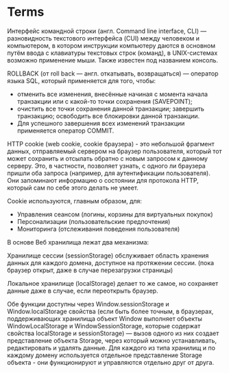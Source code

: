 # Terms

Интерфейс командной строки (англ. Command line interface, CLI) — разновидность текстового интерфейса (CUI) между человеком и компьютером, в котором инструкции компьютеру даются в основном путём ввода с клавиатуры текстовых строк (команд), в UNIX-системах возможно применение мыши. Также известен под названием консоль.

ROLLBACK (от roll back — англ. откатывать, возвращаться) — оператор языка SQL, который применяется для того, чтобы:

 - отменить все изменения, внесённые начиная с момента начала транзакции
   или с какой-то точки сохранения (SAVEPOINT);
 - очистить все точки сохранения данной транзакции; завершить
   транзакцию; освободить все блокировки данной транзакции.
 - Для успешного завершения всех изменений транзакции применяется
   оператор COMMIT.

HTTP cookie (web cookie, cookie браузера) - это небольшой фрагмент данных, отправляемый сервером на браузер пользователя, который тот может сохранить и отсылать обратно с новым запросом к данному серверу. Это, в частности, позволяет узнать, с одного ли браузера пришли оба запроса (например, для аутентификации пользователя). Они запоминают информацию о состоянии для протокола HTTP, который сам по себе этого делать не умеет.

Cookie используются, главным образом, для:

 - Управления сеансом (логины, корзины для виртуальных покупок)
 - Персонализации (пользовательские предпочтения)
 - Мониторинга (отслеживания поведения пользователя)

В основе Веб хранилища лежат два механизма: 

Хранилище сессии (sessionStorage) обслуживает область хранения данных для каждого домена, доступное на протяжении сессии. (пока браузер открыт, даже в случае перезагрузки страницы)

Локальное хранилище (localStorage) делает то же самое, но сохраняет данные даже в случае, если переоткрыть браузер. 

Обе функции доступны через  Window.sessionStorage и Window.localStorage свойства (если быть более точным, в браузерах, поддерживающих хранилища объект Window  выполняет объекты WindowLocalStorage и WindowSessionStorage, которые содержат свойства localStorage и sessionStorage) — вызов одного из них создает представление объекта Storage, через который можно устанавливать, редактировать и удалять данные. Для каждого из типа хранилищ и по каждому домену используется отдельное представление Storage объекта  - они функционируют и управляются отдельно друг от друга. 

